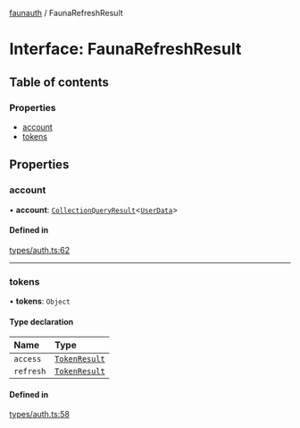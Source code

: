 [faunauth](../index.md) / FaunaRefreshResult

# Interface: FaunaRefreshResult

## Table of contents

### Properties

- [account](FaunaRefreshResult.md#account)
- [tokens](FaunaRefreshResult.md#tokens)

## Properties

### account

• **account**: [`CollectionQueryResult`](CollectionQueryResult.md)<[`UserData`](UserData.md)\>

#### Defined in

[types/auth.ts:62](https://github.com/alexnitta/faunauth/blob/13b973e/src/types/auth.ts#L62)

___

### tokens

• **tokens**: `Object`

#### Type declaration

| Name | Type |
| :------ | :------ |
| `access` | [`TokenResult`](TokenResult.md) |
| `refresh` | [`TokenResult`](TokenResult.md) |

#### Defined in

[types/auth.ts:58](https://github.com/alexnitta/faunauth/blob/13b973e/src/types/auth.ts#L58)
